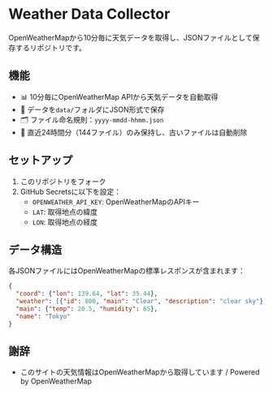 # Weather Data Collector

OpenWeatherMapから10分毎に天気データを取得し、JSONファイルとして保存するリポジトリです。

## 機能

- 📊 10分毎にOpenWeatherMap APIから天気データを自動取得
- 💾 データを`data/`フォルダにJSON形式で保存
- 🗂️ ファイル命名規則：`yyyy-mmdd-hhmm.json`
- 🧹 直近24時間分（144ファイル）のみ保持し、古いファイルは自動削除

## セットアップ

1. このリポジトリをフォーク
2. GitHub Secretsに以下を設定：
   - `OPENWEATHER_API_KEY`: OpenWeatherMapのAPIキー
   - `LAT`: 取得地点の緯度
   - `LON`: 取得地点の経度

## データ構造

各JSONファイルにはOpenWeatherMapの標準レスポンスが含まれます：

```json
{
  "coord": {"lon": 139.64, "lat": 35.44},
  "weather": [{"id": 800, "main": "Clear", "description": "clear sky"}],
  "main": {"temp": 20.5, "humidity": 65},
  "name": "Tokyo"
}
```

## 謝辞
- このサイトの天気情報はOpenWeatherMapから取得しています / Powered by OpenWeatherMap
